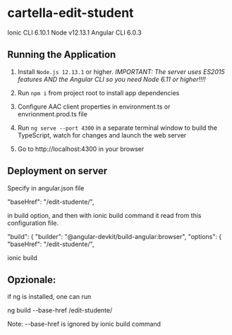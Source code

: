 # cartella-edit-student

Ionic CLI 6.10.1
Node v12.13.1
Angular CLI 6.0.3

## Running the Application
1. Install `Node.js 12.13.1` or higher. *IMPORTANT: The server uses ES2015 features AND the Angular CLI so you need Node 6.11 or higher!!!!*

1. Run `npm i` from project root to install app dependencies

2. Configure AAC client properties in environment.ts or envrionment.prod.ts file

3. Run `ng serve --port 4300` in a separate terminal window to build the TypeScript, watch for changes and launch the web server

4. Go to http://localhost:4300 in your browser 

## Deployment on server

Specify in angular.json file

"baseHref": "/edit-studente/",

in build option, and then with ionic build command it read from this configuration file.

  "build": {
          "builder": "@angular-devkit/build-angular:browser",
          "options": {
            "baseHref": "/edit-studente/",

ionic build

## Opzionale:
if ng is installed, one can run 

ng build --base-href /edit-studente/

Note: --base-href is ignored by ionic build command
